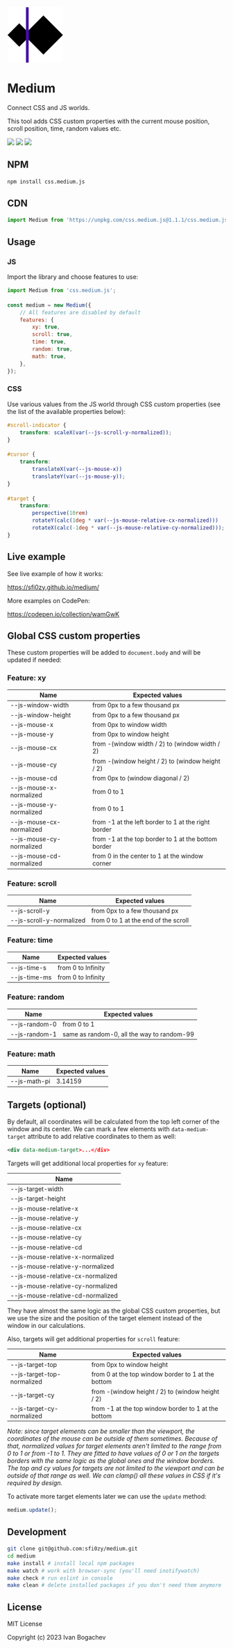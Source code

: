 ![](./logo.png)

# Medium

Connect CSS and JS worlds.

This tool adds CSS custom properties with the current mouse position, scroll position, time, random values etc.

![](https://img.shields.io/badge/version-1.1.1-480ca8) ![](https://img.shields.io/badge/dependencies-0-480ca8) ![](https://img.shields.io/badge/license-MIT-480ca8)


## NPM

```sh
npm install css.medium.js
```


## CDN

```javascript
import Medium from 'https://unpkg.com/css.medium.js@1.1.1/css.medium.js';
```


## Usage

### JS

Import the library and choose features to use:

```javascript
import Medium from 'css.medium.js';

const medium = new Medium({
    // All features are disabled by default
    features: {
        xy: true,
        scroll: true,
        time: true,
        random: true,
        math: true,
    },
});
```


### CSS

Use various values from the JS world through CSS custom properties (see the list of the available properties below):

```css
#scroll-indicator {
    transform: scaleX(var(--js-scroll-y-normalized));
}

#cursor {
    transform:
        translateX(var(--js-mouse-x))
        translateY(var(--js-mouse-y));
}

#target {
    transform:
        perspective(10rem)
        rotateY(calc(1deg * var(--js-mouse-relative-cx-normalized)))
        rotateX(calc(-1deg * var(--js-mouse-relative-cy-normalized)));
}
```


## Live example

See live example of how it works:

https://sfi0zy.github.io/medium/

More examples on CodePen:

https://codepen.io/collection/wamGwK


## Global CSS custom properties

These custom properties will be added to `document.body` and will be updated if needed:

### Feature: xy

| Name                     | Expected values                                     |
| ------------------------ | --------------------------------------------------- |
| --js-window-width        | from 0px to a few thousand px                       |
| --js-window-height       | from 0px to a few thousand px                       |
| --js-mouse-x             | from 0px to window width                            |
| --js-mouse-y             | from 0px to window height                           |
| --js-mouse-cx            | from -(window width / 2) to (window width / 2)      |
| --js-mouse-cy            | from -(window height / 2) to (window height / 2)    |
| --js-mouse-cd            | from 0px to (window diagonal / 2)                   |
| --js-mouse-x-normalized  | from 0 to 1                                         |
| --js-mouse-y-normalized  | from 0 to 1                                         |
| --js-mouse-cx-normalized | from -1 at the left border to 1 at the right border |
| --js-mouse-cy-normalized | from -1 at the top border to 1 at the bottom border |
| --js-mouse-cd-normalized | from 0 in the center to 1 at the window corner      |


### Feature: scroll

| Name                     | Expected values                                     |
| ------------------------ | --------------------------------------------------- |
| --js-scroll-y            | from 0px to a few thousand px                       |
| --js-scroll-y-normalized | from 0 to 1 at the end of the scroll                |


### Feature: time

| Name                     | Expected values                                     |
| ------------------------ | --------------------------------------------------- |
| --js-time-s              | from 0 to Infinity                                  |
| --js-time-ms             | from 0 to Infinity                                  |


### Feature: random

| Name                     | Expected values                                     |
| ------------------------ | --------------------------------------------------- |
| --js-random-0            | from 0 to 1                                         |
| --js-random-1            | same as random-0, all the way to random-99          |


### Feature: math

| Name                     | Expected values                                     |
| ------------------------ | --------------------------------------------------- |
| --js-math-pi             | 3.14159                                             |


## Targets (optional)

By default, all coordinates will be calculated from the top left corner of the window and its center. We can mark a few elements with `data-medium-target` attribute to add relative coordinates to them as well:

```xml
<div data-medium-target>...</div>
```

Targets will get additional local properties for `xy` feature:

| Name                              |
| --------------------------------- |
| --js-target-width                 |
| --js-target-height                |
| --js-mouse-relative-x             |
| --js-mouse-relative-y             |
| --js-mouse-relative-cx            |
| --js-mouse-relative-cy            |
| --js-mouse-relative-cd            |
| --js-mouse-relative-x-normalized  |
| --js-mouse-relative-y-normalized  |
| --js-mouse-relative-cx-normalized |
| --js-mouse-relative-cy-normalized |
| --js-mouse-relative-cd-normalized |

They have almost the same logic as the global CSS custom properties, but we use the size and the position of the target element instead of the window in our calculations.

Also, targets will get additional properties for `scroll` feature:

| Name                       | Expected values                                     |
| -------------------------- | --------------------------------------------------- |
| --js-target-top            | from 0px to window height                           |
| --js-target-top-normalized | from 0 at the top window border to 1 at the bottom  |
| --js-target-cy             | from -(window height / 2) to (window height / 2)    |
| --js-target-cy-normalized  | from -1 at the top window border to 1 at the bottom |

*Note: since target elements can be smaller than the viewport, the coordinates of the mouse can be outside of them sometimes. Because of that, normalized values for target elements aren't limited to the range from 0 to 1 or from -1 to 1. They are fitted to have values of 0 or 1 on the targets borders with the same logic as the global ones and the window borders. The top and cy values for targets are not limited to the viewport and can be outside of that range as well. We can clamp() all these values in CSS if it's required by design.*

To activate more target elements later we can use the `update` method:

```javascript
medium.update();
```


## Development

```sh
git clone git@github.com:sfi0zy/medium.git
cd medium
make install # install local npm packages
make watch # work with browser-sync (you'll need inotifywatch)
make check # run eslint in console
make clean # delete installed packages if you don't need them anymore
```


## License

MIT License

Copyright (c) 2023 Ivan Bogachev
